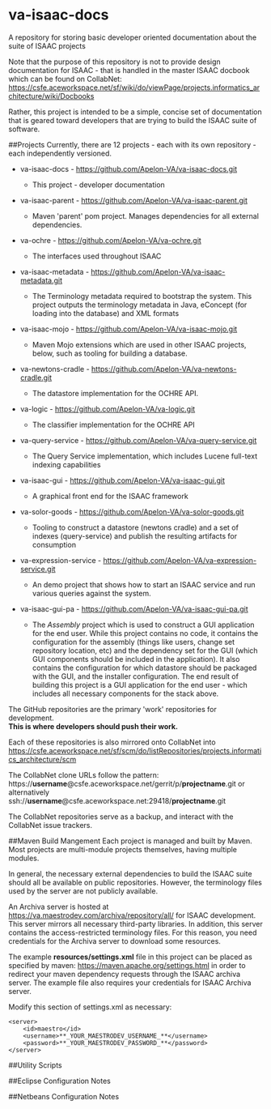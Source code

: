 # va-isaac-docs
A repository for storing basic developer oriented documentation about the suite of ISAAC projects

Note that the purpose of this repository is not to provide design documentation for ISAAC - that is handled in the master ISAAC 
docbook which can be found on CollabNet:  https://csfe.aceworkspace.net/sf/wiki/do/viewPage/projects.informatics_architecture/wiki/Docbooks

Rather, this project is intended to be a simple, concise set of documentation that is geared toward developers that are trying to build
the ISAAC suite of software.

##Projects
Currently, there are 12 projects - each with its own repository - each independently versioned.

- va-isaac-docs - https://github.com/Apelon-VA/va-isaac-docs.git
  - This project - developer documentation
  
- va-isaac-parent - https://github.com/Apelon-VA/va-isaac-parent.git
  - Maven 'parent' pom project.  Manages dependencies for all external dependencies.
  
- va-ochre - https://github.com/Apelon-VA/va-ochre.git
  - The interfaces used throughout ISAAC
  
- va-isaac-metadata - https://github.com/Apelon-VA/va-isaac-metadata.git
  - The Terminology metadata required to bootstrap the system.  This project outputs the terminology metadata in Java, eConcept (for loading into the database)
    and XML formats
    
- va-isaac-mojo - https://github.com/Apelon-VA/va-isaac-mojo.git
  - Maven Mojo extensions which are used in other ISAAC projects, below, such as tooling for building a database.
  
- va-newtons-cradle - https://github.com/Apelon-VA/va-newtons-cradle.git
  - The datastore implementation for the OCHRE API.
  
- va-logic - https://github.com/Apelon-VA/va-logic.git
  - The classifier implementation for the OCHRE API
  
- va-query-service - https://github.com/Apelon-VA/va-query-service.git
  - The Query Service implementation, which includes Lucene full-text indexing capabilities
  
- va-isaac-gui - https://github.com/Apelon-VA/va-isaac-gui.git
  - A graphical front end for the ISAAC framework
  
- va-solor-goods - https://github.com/Apelon-VA/va-solor-goods.git
  - Tooling to construct a datastore (newtons cradle) and a set of indexes (query-service) and publish the resulting artifacts for consumption
  
- va-expression-service - https://github.com/Apelon-VA/va-expression-service.git
  - An demo project that shows how to start an ISAAC service and run various queries against the system.
  
- va-isaac-gui-pa - https://github.com/Apelon-VA/va-isaac-gui-pa.git
  - The *Assembly* project which is used to construct a GUI application for the end user.  While this project contains no code, it contains the 
    configuration for the assembly (things like users, change set repository location, etc) and the dependency set for the GUI (which GUI components
    should be included in the application).  It also contains the configuration for which datastore should be packaged with the GUI, and the installer
    configuration.  The end result of building this project is a GUI application for the end user - which includes all necessary components for 
    the stack above.

The GitHub repositories are the primary 'work' repositories for development.  
**This is where developers should push their work.**

Each of these repositories is also mirrored onto CollabNet
into https://csfe.aceworkspace.net/sf/scm/do/listRepositories/projects.informatics_architecture/scm

The CollabNet clone URLs follow the pattern: https://**username**@csfe.aceworkspace.net/gerrit/p/**projectname**.git or alternatively
ssh://**username**@csfe.aceworkspace.net:29418/**projectname**.git

The CollabNet repositories serve as a backup, and interact with the CollabNet issue trackers.

##Maven Build Mangement
Each project is managed and built by Maven.  Most projects are multi-module projects themselves, having multiple modules.  

In general, the necessary external dependencies to build the ISAAC suite should all be available on public repositories.  However, the terminology 
files used by the server are not publicly available.  

An Archiva server is hosted at https://va.maestrodev.com/archiva/repository/all/ for ISAAC development.  This server mirrors all necessary 
third-party libraries.  In addition, this server contains the access-restricted terminology files.  For this reason, you need credentials 
for the Archiva server to download some resources.

The example **resources/settings.xml** file in this project can be placed as specified by maven: https://maven.apache.org/settings.html in order
to redirect your maven dependency requests through the ISAAC archiva server.  The example file also requires your credentials for ISAAC Archiva server.

Modify this section of settings.xml as necessary:
```
<server>
    <id>maestro</id>
    <username>**_YOUR_MAESTRODEV_USERNAME_**</username>
    <password>**_YOUR_MAESTRODEV_PASSWORD_**</password>
</server>
```


##Utility Scripts

##Eclipse Configuration Notes

##Netbeans Configuration Notes


